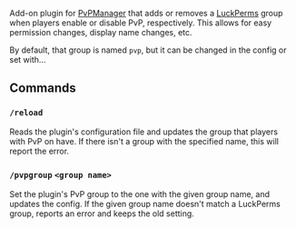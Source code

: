 Add-on plugin for [PvPManager](https://github.com/ChanceSD/PvPManager) that adds or removes a [LuckPerms](https://luckperms.net/) group when players enable or disable PvP, respectively. This allows for easy permission changes, display name changes, etc.

By default, that group is named `pvp`, but it can be changed in the config or set with...

## Commands
### `/reload`
Reads the plugin's configuration file and updates the group that players with PvP on have. If there isn't a group with the specified name, this will report the error.
### `/pvpgroup` `<group name>`
Set the plugin's PvP group to the one with the given group name, and updates the config. If the given group name doesn't match a LuckPerms group, reports an error and keeps the old setting.
